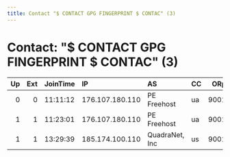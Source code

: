 ```yaml
---
title: Contact "$ CONTACT GPG FINGERPRINT $ CONTAC" (3)
---
```


# Contact: "$ CONTACT GPG FINGERPRINT $ CONTAC" (3)

|   Up |   Ext | JoinTime   | IP              | AS             | CC   |   ORp |   Dirp | OS    | Version   | Nickname      |   eFamMembers |
|-----:|------:|:-----------|:----------------|:---------------|:-----|------:|-------:|:------|:----------|:--------------|--------------:|
|    0 |     0 | 11:11:12   | 176.107.180.110 | PE Freehost    | ua   |  9001 |      0 | Linux | 0.3.0.8   | hacktheplanet |             1 |
|    1 |     1 | 11:23:01   | 176.107.180.110 | PE Freehost    | ua   |  9001 |      0 | Linux | 0.3.0.8   | hacktheplanet |             1 |
|    1 |     1 | 13:29:39   | 185.174.100.110 | QuadraNet, Inc | us   |  9001 |      0 | Linux | 0.3.0.8   | hacktheplanet |             1 |
